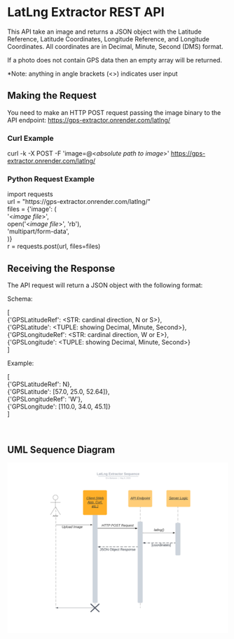 # LatLng Extractor REST API

This API take an image and returns a JSON object with the Latitude Reference, Latitude Coordinates, Longitude Reference, and Longitude Coordinates. All coordinates are in Decimal, Minute, Second (DMS) format. 

If a photo does not contain GPS data then an empty array will be returned. 

*Note: anything in angle brackets (<>) indicates user input

## Making the Request   

You need to make an HTTP POST request passing the image binary to the API endpoint: https://gps-extractor.onrender.com/latlng/

### Curl Example

curl -k -X POST -F 'image=@\<<i>absolute path to image</i>>' https://gps-extractor.onrender.com/latlng/

### Python Request Example

<p>
import requests <br>
url = "https://gps-extractor.onrender.com/latlng/" <br>
files = {'image': ( <br>
    '<<i>image file</i>>', <br>
    open('<<i>image file</i>>', 'rb'), <br>
    'multipart/form-data', <br>
    )}<br>
r = requests.post(url, files=files) <br>
</p>

## Receiving the Response

The API request will return a JSON object with the following format:

Schema: 

[<br>
{'GPSLatitudeRef': \<STR: cardinal direction, N or S>}, <br>
{'GPSLatitude': \<TUPLE: showing Decimal, Minute, Second>}, <br>
{'GPSLongitudeRef': \<STR: cardinal direction, W or E>}, <br>
{'GPSLongitude': \<TUPLE: showing Decimal, Minute, Second>}<br>
]<br>

Example: <br>

<p>
[ <br>
{'GPSLatitudeRef': N}, <br>
{'GPSLatitude': [57.0, 25.0, 52.64]}, <br>
{'GPSLongitudeRef': 'W'}, <br>
{'GPSLongitude': [110.0, 34.0, 45.1]}<br>
]</p> <br>

## UML Sequence Diagram

![](Sequencediagram.jpeg)
